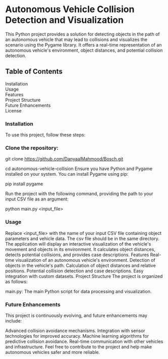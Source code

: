 # Autonomous Vehicle Collision Detection and Visualization
This Python project provides a solution for detecting objects in the path of an autonomous vehicle that may lead to collisions and visualizes the scenario using the Pygame library. It offers a real-time representation of an autonomous vehicle's environment, object distances, and potential collision detection.

## Table of Contents
Installation\
Usage\
Features\
Project Structure\
Future Enhancements\
License

### Installation
To use this project, follow these steps:

### Clone the repository:

git clone https://github.com/DanyaalMahmood/Bosch.git

cd autonomous-vehicle-collision
Ensure you have Python and Pygame installed on your system. You can install Pygame using pip:

pip install pygame

Run the project with the following command, providing the path to your input CSV file as an argument:

python main.py <input_file>

### Usage
Replace <input_file> with the name of your input CSV file containing object parameters and vehicle data. The csv file should be in the same directory.
The application will display an interactive visualization of the vehicle's movement and objects in its environment.
It calculates object distances, detects potential collisions, and provides case descriptions.
Features
Real-time visualization of an autonomous vehicle's environment.
Detection of objects in the vehicle's path.
Calculation of object distances and relative positions.
Potential collision detection and case descriptions.
Easy integration with custom datasets.
Project Structure
The project is organized as follows:

main.py: The main Python script for data processing and visualization.

### Future Enhancements
This project is continuously evolving, and future enhancements may include:

Advanced collision avoidance mechanisms.
Integration with sensor technologies for improved accuracy.
Machine learning algorithms for predictive collision avoidance.
Real-time communication with other vehicles and infrastructure.
Feel free to contribute to the project and help make autonomous vehicles safer and more reliable.




